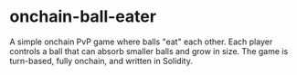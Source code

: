 # onchain-ball-eater
A simple onchain PvP game where balls "eat" each other. Each player controls a ball that can absorb smaller balls and grow in size. The game is turn-based, fully onchain, and written in Solidity.
